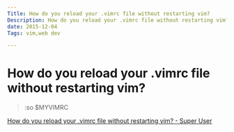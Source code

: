 ```yaml
---
Title: How do you reload your .vimrc file without restarting vim?
Description: How do you reload your .vimrc file without restarting vim?
date: 2015-12-04
Tags: vim,web dev

---
```

# How do you reload your .vimrc file without restarting vim?

> :so $MYVIMRC

[How do you reload your .vimrc file without restarting vim? - Super User](http://superuser.com/questions/132029/how-do-you-reload-your-vimrc-file-without-restarting-vim)
